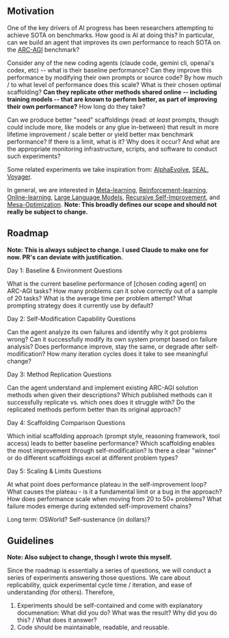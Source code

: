 ## Motivation

One of the key drivers of AI progress has been researchers attempting to achieve SOTA on benchmarks. How good is AI at doing this? In particular, can we build an agent that improves its own performance to reach SOTA on the [ARC-AGI](https://arcprize.org/arc-agi/2/) benchmark?

Consider any of the new coding agents (claude code, gemini cli, openai's codex, etc) -- what is their baseline performance? Can they improve this performance by modifying their own prompts or source code? By how much / to what level of performance does this scale? What is their chosen optimal scaffolding? **Can they replicate other methods shared online -- including training models -- that are known to perform better, as part of improving their own performance?** How long do they take?

Can we produce better "seed" scaffoldings (read: *at least* prompts, though could include more, like models or any glue in-between) that result in more lifetime improvement / scale better or yield better max benchmark performance? If there is a limit, what is it? Why does it occur? And what are the appropriate monitoring infrastructure, scripts, and software to conduct such experiments?

Some related experiments we take inspiration from: [AlphaEvolve](https://en.m.wikipedia.org/wiki/AlphaEvolve), [SEAL](https://arxiv.org/abs/2506.10943), [Voyager](https://arxiv.org/abs/2305.16291). 

In general, we are interested in [Meta-learning](https://en.wikipedia.org/wiki/Meta-learning_(computer_science)), [Reinforcement-learning](https://en.wikipedia.org/wiki/Reinforcement_learning), [Online-learning](https://en.wikipedia.org/wiki/Online_machine_learning), [Large Language Models](https://en.wikipedia.org/wiki/Large_language_model), [Recursive Self-Improvement](https://en.wikipedia.org/wiki/Recursive_self-improvement), and [Mesa-Optimization](https://www.alignmentforum.org/w/mesa-optimization). **Note: This broadly defines our scope and should not really be subject to change.**

## Roadmap

**Note: This is always subject to change. I used Claude to make one for now. PR's can deviate with justification.**

Day 1: Baseline & Environment Questions

What is the current baseline performance of [chosen coding agent] on ARC-AGI tasks?
How many problems can it solve correctly out of a sample of 20 tasks?
What is the average time per problem attempt?
What prompting strategy does it currently use by default?

Day 2: Self-Modification Capability Questions

Can the agent analyze its own failures and identify why it got problems wrong?
Can it successfully modify its own system prompt based on failure analysis?
Does performance improve, stay the same, or degrade after self-modification?
How many iteration cycles does it take to see meaningful change?

Day 3: Method Replication Questions

Can the agent understand and implement existing ARC-AGI solution methods when given their descriptions?
Which published methods can it successfully replicate vs. which ones does it struggle with?
Do the replicated methods perform better than its original approach?

Day 4: Scaffolding Comparison Questions

Which initial scaffolding approach (prompt style, reasoning framework, tool access) leads to better baseline performance?
Which scaffolding enables the most improvement through self-modification?
Is there a clear "winner" or do different scaffoldings excel at different problem types?

Day 5: Scaling & Limits Questions

At what point does performance plateau in the self-improvement loop?
What causes the plateau - is it a fundamental limit or a bug in the approach?
How does performance scale when moving from 20 to 50+ problems?
What failure modes emerge during extended self-improvement chains?

Long term: OSWorld? Self-sustenance (in dollars)?

## Guidelines
**Note: Also subject to change, though I wrote this myself.**

Since the roadmap is essentially a series of questions, we will conduct a series of experiments answering those questions. We care about replicability, quick experimental cycle time / iteration, and ease of understanding (for others). Therefore,
1) Experiments should be self-contained and come with explanatory documenation: What did you do? What was the result? Why did you do this? / What does it answer?
2) Code should be maintainable, readable, and reusable.
